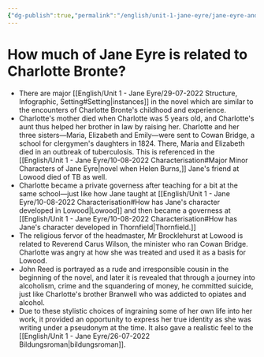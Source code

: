 ```yaml
---
{"dg-publish":true,"permalink":"/english/unit-1-jane-eyre/jane-eyre-and-charlotte-bronte/","dgHomeLink":true,"dgPassFrontmatter":false,"dgShowLocalGraph":true}
---
```


# How much of Jane Eyre is related to Charlotte Bronte?
- There are major [[English/Unit 1 - Jane Eyre/29-07-2022 Structure, Infographic, Setting#Setting|instances]] in the novel which are similar to the encounters of Charlotte Bronte's childhood and experience.
- Charlotte's mother died when Charlotte was 5 years old, and Charlotte's aunt thus helped her brother in law by raising her. Charlotte and her three sisters—Maria, Elizabeth and Emily—were sent to Cowan Bridge, a school for clergymen's daughters in 1824. There, Maria and Elizabeth died in an outbreak of tuberculosis. This is referenced in the [[English/Unit 1 - Jane Eyre/10-08-2022 Characterisation#Major Minor Characters of Jane Eyre|novel when Helen Burns,]] Jane's friend at Lowood died of TB as well.
- Charlotte became a private governess after teaching for a bit at the same school—just like how Jane taught at [[English/Unit 1 - Jane Eyre/10-08-2022 Characterisation#How has Jane's character developed in Lowood|Lowood]] and then became a governess at [[English/Unit 1 - Jane Eyre/10-08-2022 Characterisation#How has Jane's character developed in Thornfield|Thornfield.]]
- The religious fervor of the headmaster, Mr Brocklehurst at Lowood is related to Reverend Carus Wilson, the minister who ran Cowan Bridge. Charlotte was angry at how she was treated and used it as a basis for Lowood.
- John Reed is portrayed as a rude and irresponsible cousin in the beginning of the novel, and later it is revealed that through a journey into alcoholism, crime and the squandering of money, he committed suicide, just like Charlotte's brother Branwell who was addicted to opiates and alcohol. 
- Due to these stylistic choices of ingraining some of her own life into her work, it provided an opportunity to express her true identity as she was writing under a pseudonym at the time. It also gave a realistic feel to the [[English/Unit 1 - Jane Eyre/26-07-2022 Bildungsroman|bildungsroman]]. 